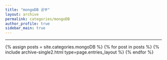 ```yaml
---
title: "mongoDB 공부"
layout: archive
permalink: categories/mongoDB
author_profile: true
sidebar_main: true
---
```


<!-- 공백이 포함되어 있는 카테고리 이름의 경우 site.categories['a b c'] 이런식으로! -->

***

{% assign posts = site.categories.mongoDB %}
{% for post in posts %} {% include archive-single2.html type=page.entries_layout %} {% endfor %}